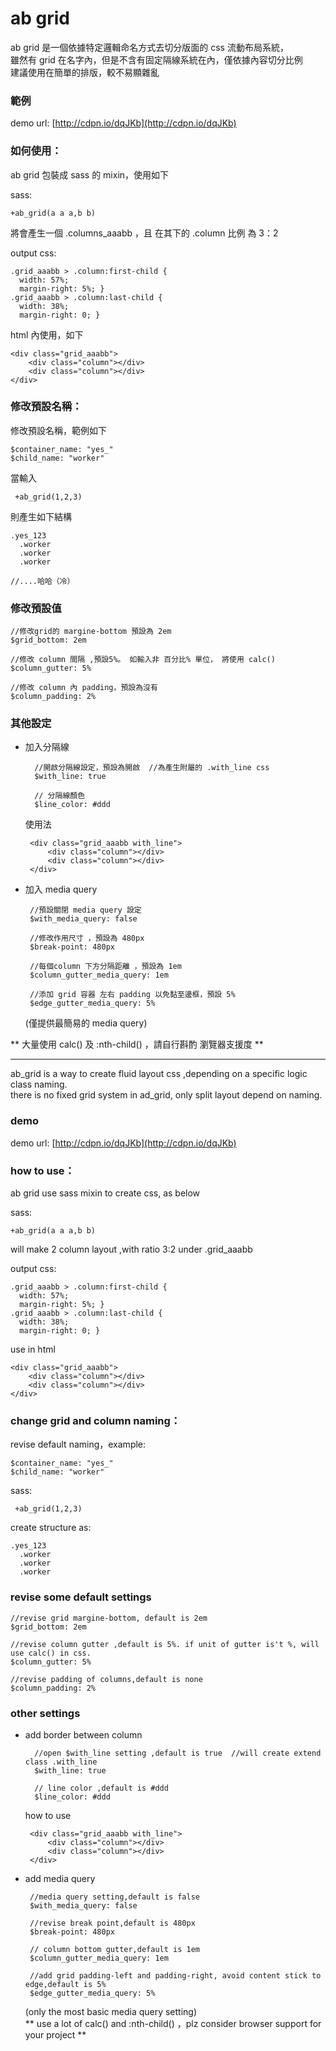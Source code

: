 
ab grid
=======


ab grid 是一個依據特定邏輯命名方式去切分版面的 css 流動布局系統，  
雖然有 grid 在名字內，但是不含有固定隔線系統在內，僅依據內容切分比例  
建議使用在簡單的排版，較不易顯雜亂
  

### 範例   
  demo url: [http://cdpn.io/dqJKb](http://cdpn.io/dqJKb) 

### 如何使用：

ab grid 包裝成 sass 的 mixin，使用如下


sass:   


    +ab_grid(a a a,b b)  
 

將會產生一個 .columns_aaabb ，且 在其下的 .column 比例 為 3：2

output css:  


    .grid_aaabb > .column:first-child {
      width: 57%;
      margin-right: 5%; }
    .grid_aaabb > .column:last-child {
      width: 38%;
      margin-right: 0; }


html 內使用，如下  

    <div class="grid_aaabb">  
    	<div class="column"></div>  
    	<div class="column"></div>  
    </div>    
  
  
  

### 修改預設名稱：

修改預設名稱，範例如下



    $container_name: "yes_" 
    $child_name: "worker" 


當輸入

     +ab_grid(1,2,3)

則產生如下結構  

    .yes_123  
      .worker  
      .worker  
      .worker   

    //....哈哈（冷）

### 修改預設值

    //修改grid的 margine-bottom 預設為 2em
    $grid_bottom: 2em  

    //修改 column 間隔 ,預設5%。 如輸入非 百分比% 單位， 將使用 calc() 
    $column_gutter: 5% 

    //修改 column 內 padding，預設為沒有
    $column_padding: 2%

### 其他設定

*  加入分隔線

	     //開啟分隔線設定，預設為開啟  //為產生附屬的 .with_line css  
	     $with_line: true 

	     // 分隔線顏色
	     $line_color: #ddd 

	使用法  
	    
	    <div class="grid_aaabb with_line">  
	    	<div class="column"></div>  
	    	<div class="column"></div>  
	    </div>   
*  加入 media query   
        
        //預設關閉 media query 設定 
        $with_media_query: false  
        
        //修改作用尺寸 ，預設為 480px
        $break-point: 480px   

        //每個column 下方分隔距離 ，預設為 1em          
        $column_gutter_media_query: 1em 

        //添加 grid 容器 左右 padding 以免黏至邊框，預設 5% 
        $edge_gutter_media_query: 5% 

    (僅提供最簡易的 media query)

** 大量使用 calc() 及 :nth-child()  ，請自行斟酌 瀏覽器支援度 **




*******


ab_grid is a way to create fluid layout css ,depending on a specific logic class naming.  
there is no fixed grid system in ad_grid, only split layout depend on naming.


### demo  
  demo url: [http://cdpn.io/dqJKb](http://cdpn.io/dqJKb) 
    
### how to use：

ab grid use sass mixin to create css, as below

sass:   


    +ab_grid(a a a,b b)  
 

will make 2 column layout ,with ratio 3:2  under .grid_aaabb

output css:  


    .grid_aaabb > .column:first-child {
      width: 57%;
      margin-right: 5%; }
    .grid_aaabb > .column:last-child {
      width: 38%;
      margin-right: 0; }


use in html   

    <div class="grid_aaabb">  
    	<div class="column"></div>  
    	<div class="column"></div>  
    </div>    
  
  
  

### change grid and column naming：

revise default naming，example:



    $container_name: "yes_" 
    $child_name: "worker" 


sass:  

     +ab_grid(1,2,3)

create structure as: 

    .yes_123  
      .worker  
      .worker  
      .worker   

### revise some default settings

    //revise grid margine-bottom, default is 2em
    $grid_bottom: 2em  

    //revise column gutter ,default is 5%. if unit of gutter is't %, will use calc() in css. 
    $column_gutter: 5% 

    //revise padding of columns,default is none
    $column_padding: 2%

### other settings

*  add border between column

	     //open $with_line setting ,default is true  //will create extend class .with_line  
	     $with_line: true 

	     // line color ,default is #ddd
	     $line_color: #ddd 

	how to use 
	    
	    <div class="grid_aaabb with_line">  
	    	<div class="column"></div>  
	    	<div class="column"></div>  
	    </div>   
*  add media query   
        
        //media query setting,default is false 
        $with_media_query: false  
        
        //revise break point,default is 480px
        $break-point: 480px   

        // column bottom gutter,default is 1em          
        $column_gutter_media_query: 1em 

        //add grid padding-left and padding-right, avoid content stick to edge,default is 5% 
        $edge_gutter_media_query: 5% 

    (only the most basic media query setting)  
 ** use a lot of calc() and :nth-child() ，plz consider browser support for your project **